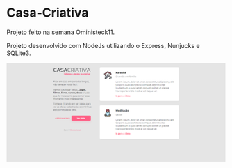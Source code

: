 # Casa-Criativa
Projeto feito na semana Oministeck11.

Projeto desenvolvido com NodeJs utilizando o Express, Nunjucks e SQLite3.

![Tela Home](https://github.com/EduBrito87/Casa-Criativa/blob/master/telas/Captura%20de%20Tela%20(9).png)
